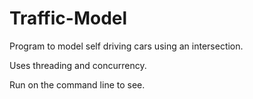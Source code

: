 # Traffic-Model

Program to model self driving cars using an intersection.

Uses threading and concurrency.

Run on the command line to see.
